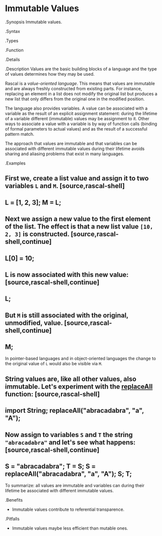 # Immutable Values

.Synopsis
Immutable values.

.Syntax

.Types

.Function

.Details

.Description
Values are the basic building blocks of a language and the type of values determines how they may be used.

Rascal is a _value-oriented language_. This means that values are immutable and are always freshly constructed from existing parts.
For instance, replacing an element in a list does not modify the original list but produces a new list that only differs
from the original one in the modified position.

The language also provides variables. A value can be associated with a variable as the result of an explicit assignment statement: during the lifetime of a variable different (immutable) values may be assignment to it. Other ways to associate a value with a variable is by way of function calls (binding of formal parameters to actual values) and as the result of a successful pattern match.

The approach that values are immutable and that variables can be associated with different immutable values during their lifetime avoids
sharing and aliasing problems that exist in many languages. 

.Examples

First we, create a list value and assign it to two variables `L` and `M`.
[source,rascal-shell]
----
L = [1, 2, 3];
M = L;
----
Next we assign a new value to the first element of the list. The effect is that a new list value `[10, 2, 3]` is constructed.
[source,rascal-shell,continue]
----
L[0] = 10;
----
L is now associated with this new value:
[source,rascal-shell,continue]
----
L;
----
But `M` is still associated with the original, unmodified, value.
[source,rascal-shell,continue]
----
M;
----
In pointer-based languages and in object-oriented languages the change to the original value of `L` would also be visible
via `M`.


String values are, like all other values, also immutable. Let's experiment with the [replaceAll]((Libraries:String-replaceAll)) function:
[source,rascal-shell]
----
import String;
replaceAll("abracadabra", "a", "A");
----
Now assign to variables `S` and `T` the string `"abracadabra"` and let's see what happens:
[source,rascal-shell,continue]
----
S = "abracadabra";
T = S;
S = replaceAll("abracadabra", "a", "A");
S;
T;
----

To summarize: all values are immutable and variables can during their lifetime be associated with different immutable values.


.Benefits

*  Immutable values contribute to referential transparence.

.Pitfalls

*  Immutable values maybe less efficient than mutable ones.

